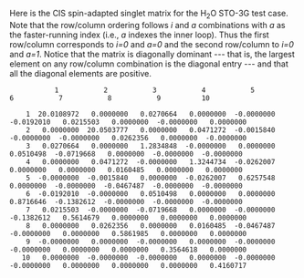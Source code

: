 Here is the CIS spin-adapted singlet matrix for the H<sub>2</sub>O STO-3G test case.  Note that the row/column ordering follows *i* and *a* combinations with *a* as the faster-running index (i.e., *a* indexes the inner loop).  Thus the first row/column corresponds to *i=0* and *a=0* and the second row/column to *i=0* and *a=1*.  Notice that the matrix is diagonally dominant --- that is, the largest element on any row/column combination is the diagonal entry --- and that all the diagonal elements are positive.
```
           1           2           3           4           5           6           7           8           9          10

    1  20.0108972   0.0000000   0.0270664   0.0000000  -0.0000000  -0.0192010   0.0215503   0.0000000  -0.0000000   0.0000000
    2   0.0000000  20.0503777   0.0000000   0.0471272  -0.0015840  -0.0000000  -0.0000000   0.0262356   0.0000000  -0.0000000
    3   0.0270664   0.0000000   1.2834848  -0.0000000   0.0000000   0.0510498  -0.0719668   0.0000000  -0.0000000  -0.0000000
    4   0.0000000   0.0471272  -0.0000000   1.3244734  -0.0262007   0.0000000   0.0000000   0.0160485   0.0000000   0.0000000
    5  -0.0000000  -0.0015840   0.0000000  -0.0262007   0.6257548   0.0000000  -0.0000000  -0.0467487  -0.0000000  -0.0000000
    6  -0.0192010  -0.0000000   0.0510498   0.0000000   0.0000000   0.8716646  -0.1382612  -0.0000000  -0.0000000  -0.0000000
    7   0.0215503  -0.0000000  -0.0719668   0.0000000  -0.0000000  -0.1382612   0.5614679   0.0000000   0.0000000   0.0000000
    8   0.0000000   0.0262356   0.0000000   0.0160485  -0.0467487  -0.0000000   0.0000000   0.5861985   0.0000000   0.0000000
    9  -0.0000000   0.0000000  -0.0000000   0.0000000  -0.0000000  -0.0000000   0.0000000   0.0000000   0.3564618   0.0000000
   10   0.0000000  -0.0000000  -0.0000000   0.0000000  -0.0000000  -0.0000000   0.0000000   0.0000000   0.0000000   0.4160717

```
